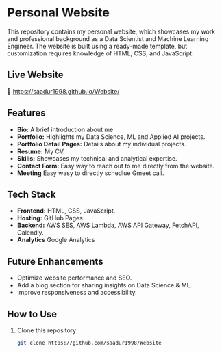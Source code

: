 # Personal Website  

This repository contains my personal website, which showcases my work and professional background as a Data Scientist and Machine Learning Engineer. The website is built using a ready-made template, but customization requires knowledge of HTML, CSS, and JavaScript.  

## Live Website  
🔗 https://saadur1998.github.io/Website/

## Features  
- **Bio:** A brief introduction about me  
- **Portfolio:** Highlights my Data Science, ML and Applied AI projects.
- **Portfolio Detail Pages:** Details about my individual projects.  
- **Resume:** My CV.
- **Skills:** Showcases my technical and analytical expertise.
- **Contact Form:** Easy way to reach out to me directly from the website.
- **Meeting** Easy wasy to directly schedlue Gmeet call. 

## Tech Stack  
- **Frontend:** HTML, CSS, JavaScript.
- **Hosting:** GitHub Pages.
- **Backend:** AWS SES, AWS Lambda, AWS API Gateway, FetchAPI, Calendly.
- **Analytics** Google Analytics

## Future Enhancements  
- Optimize website performance and SEO.
- Add a blog section for sharing insights on Data Science & ML.
- Improve responsiveness and accessibility.

## How to Use  
1. Clone this repository:  
   ```sh
   git clone https://github.com/saadur1998/Website
